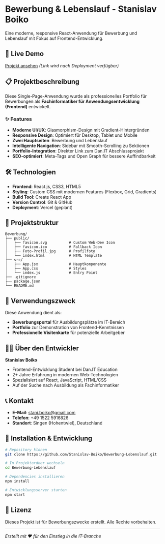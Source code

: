 # Bewerbung & Lebenslauf - Stanislav Boiko

Eine moderne, responsive React-Anwendung für Bewerbung und Lebenslauf mit Fokus auf Frontend-Entwicklung.

## 🚀 Live Demo

[Projekt ansehen](https://bewerbung-lebenslauf.vercel.app) *(Link wird nach Deployment verfügbar)*

## 📋 Projektbeschreibung

Diese Single-Page-Anwendung wurde als professionelles Portfolio für Bewerbungen als **Fachinformatiker für Anwendungsentwicklung (Frontend)** entwickelt.

### ✨ Features

- **Moderne UI/UX**: Glasmorphism-Design mit Gradient-Hintergründen
- **Responsive Design**: Optimiert für Desktop, Tablet und Mobile
- **Zwei Hauptseiten**: Bewerbung und Lebenslauf
- **Intelligente Navigation**: Sidebar mit Smooth-Scrolling zu Sektionen
- **Portfolio-Integration**: Direkter Link zum Dan.IT Abschlussprojekt
- **SEO-optimiert**: Meta-Tags und Open Graph für bessere Auffindbarkeit

## 🛠️ Technologien

- **Frontend**: React.js, CSS3, HTML5
- **Styling**: Custom CSS mit modernen Features (Flexbox, Grid, Gradients)
- **Build Tool**: Create React App
- **Version Control**: Git & GitHub
- **Deployment**: Vercel (geplant)

## 📁 Projektstruktur

```
Bewerbung/
├── public/
│   ├── favicon.svg          # Custom Web-Dev Icon
│   ├── favicon.ico          # Fallback Icon
│   ├── Foto-Profil.jpg      # Profilfoto
│   └── index.html           # HTML Template
├── src/
│   ├── App.jsx              # Hauptkomponente
│   ├── App.css              # Styles
│   └── index.js             # Entry Point
├── .gitignore
├── package.json
└── README.md
```

## 🎯 Verwendungszweck

Diese Anwendung dient als:
- **Bewerbungsportal** für Ausbildungsplätze im IT-Bereich
- **Portfolio** zur Demonstration von Frontend-Kenntnissen
- **Professionelle Visitenkarte** für potenzielle Arbeitgeber

## 👨‍💻 Über den Entwickler

**Stanislav Boiko**
- Frontend-Entwicklung Student bei Dan.IT Education
- 2+ Jahre Erfahrung in modernen Web-Technologien
- Spezialisiert auf React, JavaScript, HTML/CSS
- Auf der Suche nach Ausbildung als Fachinformatiker

## 📞 Kontakt

- **E-Mail**: stani.boiko@gmail.com
- **Telefon**: +49 1522 5916826
- **Standort**: Singen (Hohentwiel), Deutschland

## 🔧 Installation & Entwicklung

```bash
# Repository klonen
git clone https://github.com/Stanislav-Boiko/Bewerbung-Lebenslauf.git

# In Projektordner wechseln
cd Bewerbung-Lebenslauf

# Dependencies installieren
npm install

# Entwicklungsserver starten
npm start
```

## 📝 Lizenz

Dieses Projekt ist für Bewerbungszwecke erstellt. Alle Rechte vorbehalten.

---

*Erstellt mit ❤️ für den Einstieg in die IT-Branche*
